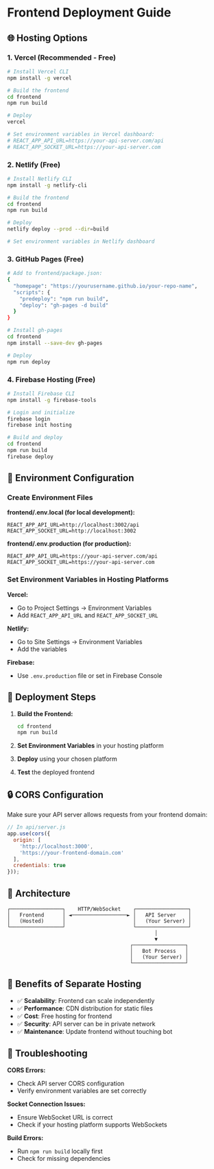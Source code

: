 # Frontend Deployment Guide

## 🌐 Hosting Options

### 1. Vercel (Recommended - Free)
```bash
# Install Vercel CLI
npm install -g vercel

# Build the frontend
cd frontend
npm run build

# Deploy
vercel

# Set environment variables in Vercel dashboard:
# REACT_APP_API_URL=https://your-api-server.com/api
# REACT_APP_SOCKET_URL=https://your-api-server.com
```

### 2. Netlify (Free)
```bash
# Install Netlify CLI
npm install -g netlify-cli

# Build the frontend
cd frontend
npm run build

# Deploy
netlify deploy --prod --dir=build

# Set environment variables in Netlify dashboard
```

### 3. GitHub Pages (Free)
```bash
# Add to frontend/package.json:
{
  "homepage": "https://yourusername.github.io/your-repo-name",
  "scripts": {
    "predeploy": "npm run build",
    "deploy": "gh-pages -d build"
  }
}

# Install gh-pages
cd frontend
npm install --save-dev gh-pages

# Deploy
npm run deploy
```

### 4. Firebase Hosting (Free)
```bash
# Install Firebase CLI
npm install -g firebase-tools

# Login and initialize
firebase login
firebase init hosting

# Build and deploy
cd frontend
npm run build
firebase deploy
```

## 🔧 Environment Configuration

### Create Environment Files

**frontend/.env.local (for local development):**
```
REACT_APP_API_URL=http://localhost:3002/api
REACT_APP_SOCKET_URL=http://localhost:3002
```

**frontend/.env.production (for production):**
```
REACT_APP_API_URL=https://your-api-server.com/api
REACT_APP_SOCKET_URL=https://your-api-server.com
```

### Set Environment Variables in Hosting Platforms

**Vercel:**
- Go to Project Settings → Environment Variables
- Add `REACT_APP_API_URL` and `REACT_APP_SOCKET_URL`

**Netlify:**
- Go to Site Settings → Environment Variables
- Add the variables

**Firebase:**
- Use `.env.production` file or set in Firebase Console

## 🚀 Deployment Steps

1. **Build the Frontend:**
   ```bash
   cd frontend
   npm run build
   ```

2. **Set Environment Variables** in your hosting platform

3. **Deploy** using your chosen platform

4. **Test** the deployed frontend

## 🔒 CORS Configuration

Make sure your API server allows requests from your frontend domain:

```javascript
// In api/server.js
app.use(cors({
  origin: [
    'http://localhost:3000',
    'https://your-frontend-domain.com'
  ],
  credentials: true
}));
```

## 📱 Architecture

```
┌─────────────────┐    HTTP/WebSocket    ┌─────────────────┐
│   Frontend      │ ◄──────────────────► │   API Server    │
│   (Hosted)      │                      │   (Your Server) │
└─────────────────┘                      └─────────────────┘
                                                │
                                                ▼
                                        ┌─────────────────┐
                                        │   Bot Process   │
                                        │   (Your Server) │
                                        └─────────────────┘
```

## 🎯 Benefits of Separate Hosting

- ✅ **Scalability**: Frontend can scale independently
- ✅ **Performance**: CDN distribution for static files
- ✅ **Cost**: Free hosting for frontend
- ✅ **Security**: API server can be in private network
- ✅ **Maintenance**: Update frontend without touching bot

## 🔧 Troubleshooting

**CORS Errors:**
- Check API server CORS configuration
- Verify environment variables are set correctly

**Socket Connection Issues:**
- Ensure WebSocket URL is correct
- Check if your hosting platform supports WebSockets

**Build Errors:**
- Run `npm run build` locally first
- Check for missing dependencies